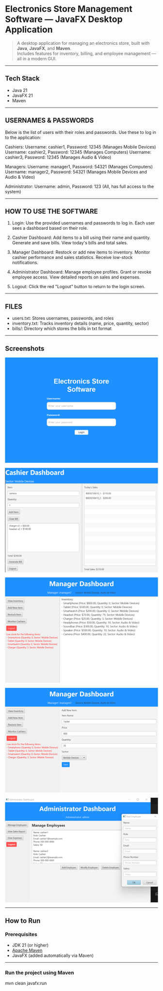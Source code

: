 # Electronics Store Management Software — JavaFX Desktop Application

> A desktop application for managing an electronics store, built with **Java**, **JavaFX**, and **Maven**.  
> Includes features for inventory, billing, and employee management — all in a modern GUI.

---

## Tech Stack

- Java 21
- JavaFX 21
- Maven

---

## USERNAMES & PASSWORDS

Below is the list of users with their roles and passwords. Use these to log in to the application:

Cashiers:
Username: cashier1, Password: 12345 (Manages Mobile Devices)
Username: cashier2, Password: 12345 (Manages Computers)
Username: cashier3, Password: 12345 (Manages Audio & Video)

Managers:
Username: manager1, Password: 54321 (Manages Computers)
Username: manager2, Password: 54321 (Manages Mobile Devices and Audio & Video)

Administrator:
Username: admin, Password: 123 (All, has full access to the system)

---

## HOW TO USE THE SOFTWARE

1. Login:
Use the provided usernames and passwords to log in. Each user sees a dashboard based on their role.

2. Cashier Dashboard:
Add items to a bill using their name and quantity.
Generate and save bills.
View today's bills and total sales.

3. Manager Dashboard:
Restock or add new items to inventory.
Monitor cashier performance and sales statistics.
Receive low-stock notifications.

4. Administrator Dashboard:
Manage employee profiles.
Grant or revoke employee access.
View detailed reports on sales and expenses.

5. Logout:
Click the red "Logout" button to return to the login screen.

---

## FILES
- users.txt: Stores usernames, passwords, and roles
- inventory.txt: Tracks inventory details (name, price, quantity, sector)
- bills/: Directory which stores the bills in txt format

---

## Screenshots
![Login](screenshots/E_login.png)

![Cashier](screenshots/E_cashierDashboard.png)

![Manager](screenshots/E_managerDashboard.png)

![Manager](screenshots/E_managerDashboard1.png)

![Admin](screenshots/E_adminDashboard.png)

---

## How to Run

### Prerequisites

- JDK 21 (or higher)
- [Apache Maven](https://maven.apache.org/download.cgi)
- JavaFX (added automatically via Maven)

---

### Run the project using Maven
mvn clean javafx:run




